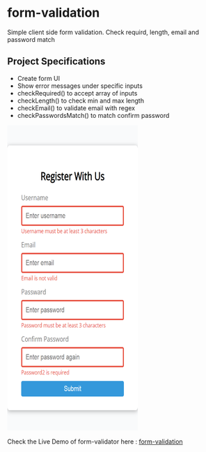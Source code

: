 # form-validation
Simple client side form validation. Check requird, length, email and password match

## Project Specifications

- Create form UI
- Show error messages under specific inputs
- checkRequired() to accept array of inputs
- checkLength() to check min and max length
- checkEmail() to validate email with regex
- checkPasswordsMatch() to match confirm password

<img src = 'sample.png' width = '300px' height = '700px'>

Check the Live Demo of form-validator here :
<a href = "https://shubhamjaiswal23.github.io/form-validation/">form-validation</a>
